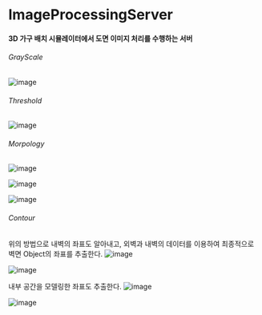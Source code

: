 # ImageProcessingServer

#### 3D 가구 배치 시뮬레이터에서 도면 이미지 처리를 수행하는 서버

###### GrayScale
![image](https://user-images.githubusercontent.com/59634669/144871541-808df15a-9403-4e54-a8e6-ae92aa4e738e.png)


###### Threshold
![image](https://user-images.githubusercontent.com/59634669/144871565-bd1060e7-63f0-4369-a695-73ef83b1dca5.png)


###### Morpology
![image](https://user-images.githubusercontent.com/59634669/144871602-7092fec1-9f77-4eff-8f4b-086ca63052d5.png)

![image](https://user-images.githubusercontent.com/59634669/144871626-288fabd5-e6da-47c3-aea8-8db2ca6a0abc.png)

![image](https://user-images.githubusercontent.com/59634669/144871635-e6a56c5e-d191-40eb-a0af-f8cdb028fe96.png)


###### Contour
위의 방법으로 내벽의 좌표도 알아내고, 외벽과 내벽의 데이터를 이용하여 최종적으로 벽면 Object의 좌표를 추출한다.
![image](https://user-images.githubusercontent.com/59634669/144872027-6af27a95-09b3-451b-826a-0dde57c37a07.png)

![image](https://user-images.githubusercontent.com/59634669/144872037-ff009e3d-0a93-48d0-8a4a-8e715dd78d3c.png)


내부 공간을 모델링한 좌표도 추출한다.
![image](https://user-images.githubusercontent.com/59634669/144872255-87f74d9b-4818-45de-9a54-e13bfa1d68e4.png)

![image](https://user-images.githubusercontent.com/59634669/144872266-d81e744e-8f19-485e-baf2-770f0f81387b.png)

